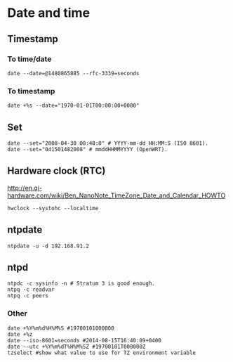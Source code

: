 # Date and time

## Timestamp

### To time/date

    date --date=@1480865885 --rfc-3339=seconds

### To timestamp

    date +%s --date="1970-01-01T00:00:00+0000"

## Set

    date --set="2008-04-30 08:48:0" # YYYY-mm-dd HH:MM:S (ISO 8601).
    date --set="041501482008" # mmddHHMMYYYY (OpenWRT).

## Hardware clock (RTC)

<http://en.qi-hardware.com/wiki/Ben_NanoNote_TimeZone_Date_and_Calendar_HOWTO>

    hwclock --systohc --localtime

## ntpdate

    ntpdate -u -d 192.168.91.2

## ntpd

    ntpdc -c sysinfo -n # Stratum 3 is good enough.
    ntpq -c readvar
    ntpq -c peers

### Other

    date +%Y%m%d%H%M%S #19700101000000
    date +%z
    date --iso-8601=seconds #2014-08-15T16:40:09+0400
    date --utc +%Y%m%dT%H%M%SZ #19700101T000000Z
    tzselect #show what value to use for TZ environment variable

